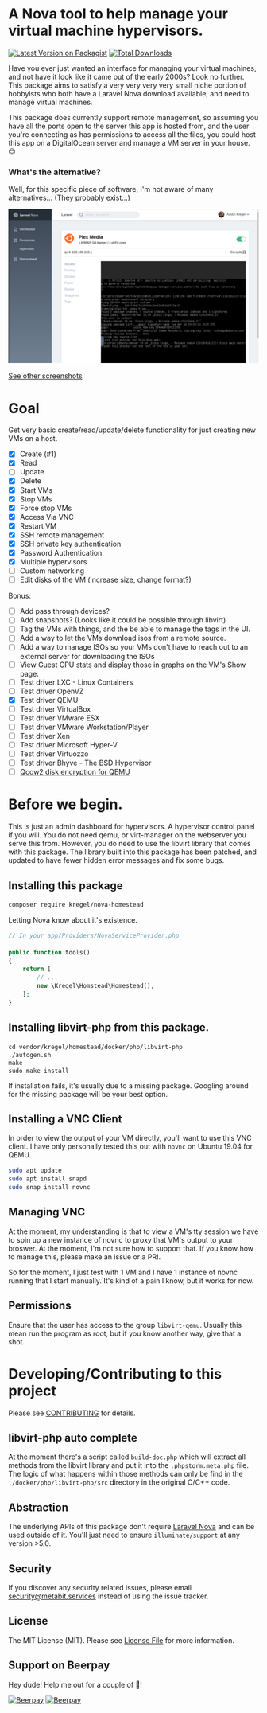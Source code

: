 # A Nova tool to help manage your virtual machine hypervisors.

[![Latest Version on Packagist](https://img.shields.io/packagist/v/kregel/homestead.svg?style=flat-square)](https://packagist.org/packages/kregel/homestead)
[![Total Downloads](https://img.shields.io/packagist/dt/kregel/homestead.svg?style=flat-square)](https://packagist.org/packages/kregel/homestead)

Have you ever just wanted an interface for managing your virtual machines, and not have it look like it came out of the early 2000s? Look no further. This package aims to satisfy a very very very very small niche portion of hobbyists who both have a Laravel Nova download available, and need to manage virtual machines.

This package does currently support remote management, so assuming you have all the ports open to the server this app is hosted from, and the user you're connecting as has permissions to access all the files, you could host this app on a DigitalOcean server and manage a VM server in your house. :wink:

### What's the alternative?  
Well, for this specific piece of software, I'm not aware of many alternatives... (They probably exist...)

![Virtual machine access via novnc](./screenshots/vm-access.png)

[See other screenshots](SCREENSHOTS.md) 
# Goal
Get very basic create/read/update/delete functionality for just creating new VMs on a host.
    
 - [x] Create (#1)
 - [x] Read
 - [ ] Update
 - [x] Delete
 - [x] Start VMs
 - [x] Stop VMs
 - [x] Force stop VMs
 - [x] Access Via VNC
 - [x] Restart VM
 - [x] SSH remote management 
 - [x] SSH private key authentication
 - [x] Password Authentication
 - [x] Multiple hypervisors
 - [ ] Custom networking
 - [ ] Edit disks of the VM (increase size, change format?)
 
Bonus:
 - [ ] Add pass through devices?
 - [ ] Add snapshots? (Looks like it could be possible through libvirt)
 - [ ] Tag the VMs with things, and the be able to manage the tags in the UI.
 - [ ] Add a way to let the VMs download isos from a remote source.
 - [ ] Add a way to manage ISOs so your VMs don't have to reach out to an external server for downloading the ISOs
 - [ ] View Guest CPU stats and display those in graphs on the VM's Show page.
 - [ ] Test driver LXC - Linux Containers
 - [ ] Test driver OpenVZ
 - [x] Test driver QEMU
 - [ ] Test driver VirtualBox
 - [ ] Test driver VMware ESX
 - [ ] Test driver VMware Workstation/Player
 - [ ] Test driver Xen
 - [ ] Test driver Microsoft Hyper-V
 - [ ] Test driver Virtuozzo
 - [ ] Test driver Bhyve - The BSD Hypervisor
 - [ ] [Qcow2 disk encryption for QEMU](https://www.berrange.com/posts/2009/12/02/using-qcow2-disk-encryption-with-libvirt-in-fedora-12/) 
 
# Before we begin.
This is just an admin dashboard for hypervisors. A hypervisor control panel if you will. You do not need qemu, or virt-manager on the webserver you serve this from. However, you do need to use the libvirt library that comes with this package. The library built into this package has been patched, and updated to have fewer hidden error messages and  fix some bugs.

## Installing this package
```bash
composer require kregel/nova-homestead
```
Letting Nova know about it's existence.

```php
// In your app/Providers/NovaServiceProvider.php

public function tools()
{
    return [
        // ...
        new \Kregel\Homstead\Homestead(),
    ];
}
```
## Installing libvirt-php from this package.
```
cd vendor/kregel/homestead/docker/php/libvirt-php
./autogen.sh
make
sudo make install
```
If installation fails, it's usually due to a missing package. Googling around for the missing package will be your best option. 
 
## Installing a VNC Client
In order to view the output of your VM directly, you'll want to use this VNC client. I have only personally tested this out with `novnc` on Ubuntu 19.04 for QEMU.
```bash
sudo apt update
sudo apt install snapd
sudo snap install novnc
```

## Managing VNC
At the moment, my understanding is that to view a VM's tty session we have to spin up a new instance of novnc to proxy that VM's output to your broswer. At the moment, I'm not sure how to support that. If you know how to manage this, please make an issue or a PR!.

So for the moment, I just test with 1 VM and I have 1 instance of novnc running that I start manually. It's kind of a pain I know, but it works for now.

## Permissions 
Ensure that the user has access to the group `libvirt-qemu`. Usually this mean run the program as root, but if you know another way, give that a shot.

# Developing/Contributing to this project
Please see [CONTRIBUTING](CONTRIBUTING.md) for details.


## libvirt-php auto complete
At the moment there's a script called `build-doc.php` which will extract all methods from the libvirt library and put it into the `.phpstorm.meta.php` file. The logic of what happens within those methods can only be find in the `./docker/php/libvirt-php/src` directory in the original C/C++ code.

## Abstraction
The underlying APIs of this package don't require [Laravel Nova](https://nova.laravel.com) and can be used outside of it. You'll just need to ensure `illuminate/support` at any version >5.0.

## Security
If you discover any security related issues, please email [security@metabit.services](mailto:security@metabit.services?subject=Potential+security+issue+with+nova+homestead) instead of using the issue tracker.

## License
The MIT License (MIT). Please see [License File](LICENSE.md) for more information.


## Support on Beerpay
Hey dude! Help me out for a couple of :beers:!

[![Beerpay](https://beerpay.io/austinkregel/nova-homestead/badge.svg?style=beer-square)](https://beerpay.io/austinkregel/nova-homestead)  [![Beerpay](https://beerpay.io/austinkregel/nova-homestead/make-wish.svg?style=flat-square)](https://beerpay.io/austinkregel/nova-homestead?focus=wish)
